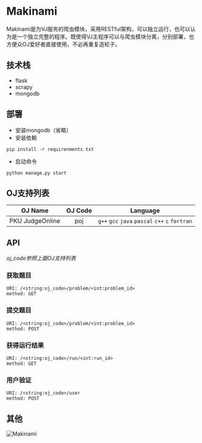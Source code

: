 # Makinami

Makinami是为VJ服务的爬虫模块，采用RESTful架构，可以独立运行，也可以认为是一个独立完整的程序。既使得VJ主程序可以与爬虫模块分离，分别部署，也方便众OJ爱好者直接使用，不必再重复造轮子。

## 技术栈

+ flask
+ scrapy
+ mongodb

## 部署

+ 安装mongodb（省略）
+ 安装依赖

```
pip install -r requirenments.txt
```

+ 启动命令

```
python manage.py start
```

## OJ支持列表

| OJ Name         | OJ Code | Language                                        |
| --------------- |:-------:|:-----------------------------------------------:|
| PKU JudgeOnline | poj     | `g++` `gcc` `java` `pascal` `c++` `c` `fortran` |

## API

*oj_code参照上面OJ支持列表*

### 获取题目

```
URI: /<string:oj_code>/problem/<int:problem_id>
method: GET
```

### 提交题目

```
URI: /<string:oj_code>/problem/<int:problem_id>
method: POST
```

### 获得运行结果

```
URI: /<string:oj_code>/run/<int:run_id>
method: GET
```

### 用户验证

```
URI: /<string:oj_code>/user
method: POST
```
## 其他

![Makinami](http://i4.tietuku.com/0b48773a298723da.png)

